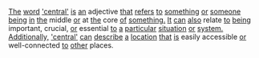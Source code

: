 [The](./the.md) [word](./word.md) ['central'](./central.md) [is](./is.md) [an](./an.md) adjective [that](./that.md) [refers](./refers.md) [to](./to.md) [something](./something.md) [or](./or.md) [someone](./someone.md) [being](./being.md) [in](./in.md) [the](./the.md) middle [or](./or.md) at [the](./the.md) core [of](./of.md) [something.](./something.md) [It](./it.md) [can](./can.md) [also](./also.md) relate [to](./to.md) [being](./being.md) important, crucial, [or](./or.md) essential [to](./to.md) [a](./a.md) [particular](./particular.md) [situation](./situation.md) [or](./or.md) [system.](./system.md) [Additionally,](./additionally.md) ['central'](./central.md) [can](./can.md) [describe](./describe.md) [a](./a.md) [location](./location.md) [that](./that.md) [is](./is.md) easily accessible [or](./or.md) well-connected [to](./to.md) [other](./other.md) places.